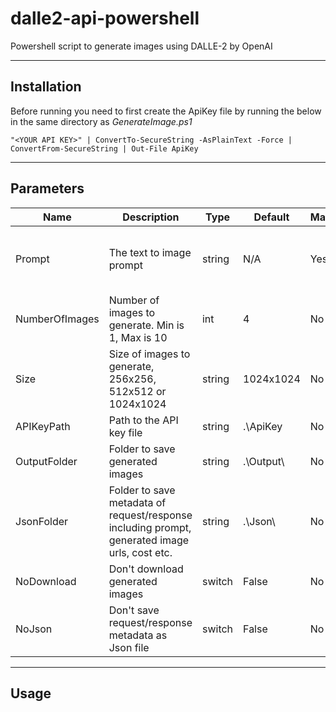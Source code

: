# dalle2-api-powershell
Powershell script to generate images using DALLE-2 by OpenAI

---
## Installation

Before running you need to first create the ApiKey file by running the below in the same directory as *GenerateImage.ps1*

`"<YOUR API KEY>" | ConvertTo-SecureString -AsPlainText -Force | ConvertFrom-SecureString | Out-File ApiKey`

---
## Parameters

| Name | Description | Type | Default |  Mandatory | Example |
| ----------- | ----------- | ----------- | ----------- | ----------- | ----------- |
Prompt | The text to image prompt | string | N/A | Yes | *3D render of a cute cat, dark blue background* 
NumberOfImages | Number of images to generate. Min is 1, Max is 10 | int | 4 | No | *2*
Size | Size of images to generate, 256x256, 512x512 or 1024x1024 | string | 1024x1024 | No | *512x512*
APIKeyPath | Path to the API key file | string | .\ApiKey | No | * .\ApiKey*
OutputFolder | Folder to save generated images | string | .\Output\ | No | * .\Output*
JsonFolder | Folder to save metadata of request/response including prompt, generated image urls, cost etc. | string | .\Json\ | No | * .\Json\ *
NoDownload | Don't download generated images | switch | False | No | N/A
NoJson | Don't save request/response metadata as Json file | switch | False | No | N/A

---
## Usage
